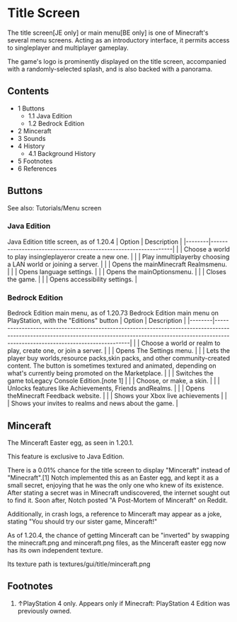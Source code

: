 # Title Screen
The title screen‌[JE  only] or main menu‌[BE  only] is one of Minecraft's several menu screens. Acting as an introductory interface, it permits access to singleplayer and multiplayer gameplay.

The game's logo is prominently displayed on the title screen, accompanied with a randomly-selected splash, and is also backed with a panorama.

## Contents
- 1 Buttons
	- 1.1 Java Edition
	- 1.2 Bedrock Edition
- 2 Minceraft
- 3 Sounds
- 4 History
	- 4.1 Background History
- 5 Footnotes
- 6 References

## Buttons
See also: Tutorials/Menu screen

### Java Edition
Java Edition title screen, as of 1.20.4
| Option | Description                                                    |
|--------|----------------------------------------------------------------|
|        | Choose a world to play insingleplayeror create a new one.      |
|        | Play inmultiplayerby choosing a LAN world or joining a server. |
|        | Opens the mainMinecraft Realmsmenu.                            |
|        | Opens language settings.                                       |
|        | Opens the mainOptionsmenu.                                     |
|        | Closes the game.                                               |
|        | Opens accessibility settings.                                  |

### Bedrock Edition
Bedrock Edition main menu, as of 1.20.73
Bedrock Edition main menu on PlayStation, with the "Editions" button
| Option | Description                                                                                                                                                                                                |
|--------|------------------------------------------------------------------------------------------------------------------------------------------------------------------------------------------------------------|
|        | Choose a world or realm to play, create one, or join a server.                                                                                                                                             |
|        | Opens The Settings menu.                                                                                                                                                                                   |
|        | Lets the player buy worlds,resource packs,skin packs, and other community-created content. The button is sometimes textured and animated, depending on what's currently being promoted on the Marketplace. |
|        | Switches the game toLegacy Console Edition.[note 1]                                                                                                                                                        |
|        | Choose, or make, a skin.                                                                                                                                                                                   |
|        | Unlocks features like Achievements, Friends andRealms.                                                                                                                                                     |
|        | Opens theMinecraft Feedback website.                                                                                                                                                                       |
|        | Shows your Xbox live achievements                                                                                                                                                                          |
|        | Shows your invites to realms and news about the game.                                                                                                                                                      |


## Minceraft
The Minceraft Easter egg, as seen in 1.20.1.

  

This feature is exclusive to  Java Edition. 


There is a 0.01% chance for the title screen to display "Minceraft" instead of "Minecraft".[1] Notch implemented this as an Easter egg, and kept it as a small secret, enjoying that he was the only one who knew of its existence. After stating a secret was in Minecraft undiscovered, the internet sought out to find it. Soon after, Notch posted "A Post-Mortem of Minceraft" on Reddit.

Additionally, in crash logs, a reference to Minceraft may appear as a joke, stating "You should try our sister game, Minceraft!"

As of 1.20.4, the chance of getting Minceraft can be "inverted" by swapping the minecraft.png and minceraft.png files, as the Minceraft easter egg now has its own independent texture.

Its texture path is textures/gui/title/minceraft.png


## Footnotes
1. ↑PlayStation 4 only. Appears only if Minecraft: PlayStation 4 Edition was previously owned.

